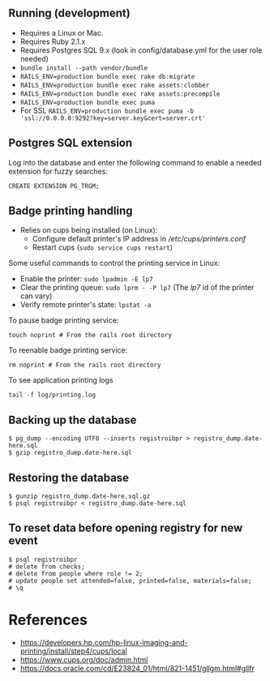 ## Running (development)

* Requires a Linux or Mac.
* Requires Ruby 2.1.x
* Requires Postgres SQL 9.x (look in config/database.yml for the user role needed)
* `bundle install --path vendor/bundle`
* `RAILS_ENV=production bundle exec rake db:migrate`
* `RAILS_ENV=production bundle exec rake assets:clobber`
* `RAILS_ENV=production bundle exec rake assets:precompile`
* `RAILS_ENV=production bundle exec puma`
* For SSL `RAILS_ENV=production bundle exec puma -b 'ssl://0.0.0.0:9292?key=server.key&cert=server.crt'`

## Postgres SQL extension

Log into the database and enter the following command to enable a needed extension for fuzzy searches:

    CREATE EXTENSION PG_TRGM;

## Badge printing handling

* Relies on cups being installed (on Linux):
  * Configure default printer's IP address in _/etc/cups/printers.conf_
  * Restart cups (`sudo service cups restart`)

Some useful commands to control the printing service in Linux:
* Enable the printer: `sudo lpadmin -E lp7`
* Clear the printing queue: `sudo lprm - -P lp7` (The _lp7_ id of the printer can vary)
* Verify remote printer's state: `lpstat -a`

To pause badge printing service:

    touch noprint # From the rails root directory

To reenable badge printing service:

    rm noprint # From the rails root directory

To see application printing logs

    tail -f log/printing.log

## Backing up the database

```
$ pg_dump --encoding UTF8 --inserts registroibpr > registro_dump.date-here.sql
$ gzip registro_dump.date-here.sql
```

## Restoring the database

```
$ gunzip registro_dump.date-here.sql.gz
$ psql registroibpr < registro_dump.date-here.sql
```

## To reset data before opening registry for new event
```
$ psql registroibpr
# delete from checks;
# delete from people where role != 2;
# update people set attended=false, printed=false, materials=false;
# \q
```

# References

* https://developers.hp.com/hp-linux-imaging-and-printing/install/step4/cups/local
* https://www.cups.org/doc/admin.html
* https://docs.oracle.com/cd/E23824_01/html/821-1451/gllgm.html#gllfr